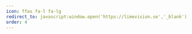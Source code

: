 ```yaml
---
icon: ffas fa-l fa-lg
redirect_to: javascript:window.open('https://limevision.se','_blank')
order: 4
---
```

